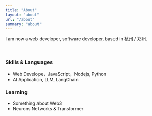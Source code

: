 ```yaml
---
title: "About"
layout: "about"
url: "/about"
summary: "about"
---
```


I am now a web developer, software developer, based in 杭州 / 郑州.


<br />

### Skills & Languages
* Web Develope，JavaScript，Nodejs, Python
* AI Application, LLM, LangChain

### Learning
* Something about Web3
* Neurons Networks & Transformer